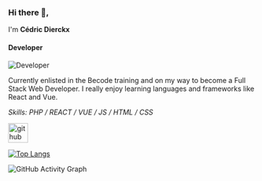 ### Hi there 👋, 
I'm **Cédric Dierckx**
#### Developer
![Developer](https://pbs.twimg.com/profile_banners/1480155050802561033/1663515082/600x200)

Currently enlisted in the Becode training and on my way to become a Full Stack Web Developer. I really enjoy learning
languages and frameworks like React and Vue. 

*Skills: PHP / REACT / VUE / JS / HTML / CSS*



[<img src='https://cdn.jsdelivr.net/npm/simple-icons@3.0.1/icons/github.svg' alt='github' height='40'>](https://github.com/CE5RIC)  

[![Top Langs](https://github-readme-stats.vercel.app/api/top-langs/?username=CE5RIC)](https://github.com/anuraghazra/github-readme-stats)

![GitHub Activity Graph](https://activity-graph.herokuapp.com/graph?username=CE5RIC)  


